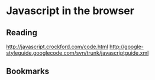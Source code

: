 # Javascript in the browser

## Reading

http://javascript.crockford.com/code.html
http://google-styleguide.googlecode.com/svn/trunk/javascriptguide.xml

## Bookmarks
